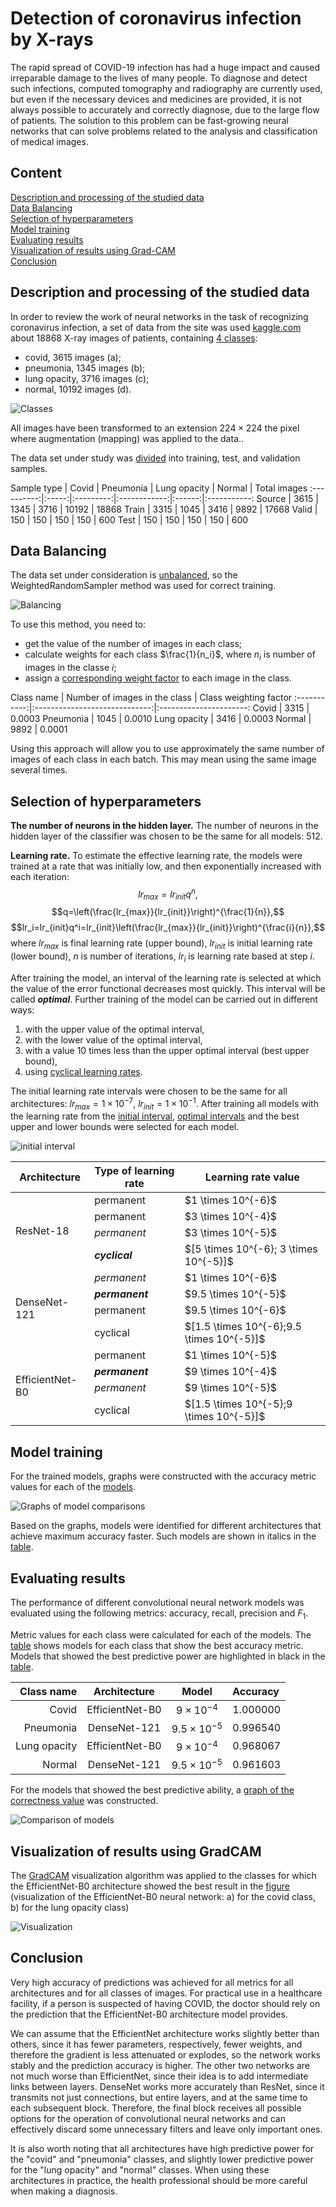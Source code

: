 # Detection of coronavirus infection by X-rays
The rapid spread of COVID-19 infection has had a huge impact and caused irreparable damage to the lives of many people. To diagnose and detect such infections, computed tomography and radiography are currently used, but even if the necessary devices and medicines are provided, it is not always possible to accurately and correctly diagnose, due to the large flow of patients. The solution to this problem can be fast-growing neural networks that can solve problems related to the analysis and classification of medical images.

## Content
[Description and processing of the studied data](#description)     
[Data Balancing](#balancing)   
[Selection of hyperparameters](#hyperparameters)  
[Model training](#training)   
[Evaluating results](#evaluation)   
[Visualization of results using Grad-CAM](#vizualization)   
[Conclusion](#сonclusion)

<a name="description"><h2>Description and processing of the studied data</h2></a>
In order to review the work of neural networks in the task of recognizing coronavirus infection, a set of data from the site was used [kaggle.com](www.kaggle.com/datasets/tawsifurrahman/covid19-radiography-database) about 18868 X-ray images of patients, containing [4 classes](#class_img):
- covid, 3615 images (a);
- pneumonia, 1345 images (b);
- lung opacity, 3716 images (c);
- normal, 10192 images (d).

<a name="class_img">![Classes](https://github.com/businsweetie/diplom/blob/main/pic/Dataset.png)</a>

All images have been transformed to an extension $224 \times 224$ the pixel where augmentation (mapping) was applied to the data..

The data set under study was [divided](#sample_table) into training, test, and validation samples.

<a name="sample_table"></a>
Sample type | Covid | Pneumonia | Lung opacity | Normal | Total images
:----------:|:-----:|:---------:|:------------:|:------:|:-----------:
Source      | 3615  | 1345      | 3716         | 10192  | 18868 
Train       | 3315  | 1045      | 3416         | 9892   | 17668
Valid       | 150   | 150       | 150          | 150    | 600
Test        | 150   | 150       | 150          | 150    | 600


<a name="balancing"><h2>Data Balancing</h2></a>
The data set under consideration is [unbalanced](#balancing_img), so the WeightedRandomSampler method was used for correct training.

<a name="balancing_img">![Balancing](https://github.com/businsweetie/diplom/blob/main/pic/DistrData.png)</a>

To use this method, you need to:
- get the value of the number of images in each class;
- calculate weights for each class $\frac{1}{n_i}$, where  $n_i$ is number of images in the classе $i$;
- assign a [corresponding weight factor](#weight_table) to each image in the class.

<a name="weight_table"></a>
Class name   | Number of images in the class | Class weighting factor
:-----------:|:-----------------------------:|:----------------------:
Covid        | $3315$                          | $0.0003$
Pneumonia    | $1045$                          | $0.0010$
Lung opacity | $3416$                          | $0.0003$
Normal       | $9892$                          | $0.0001$

Using this approach will allow you to use approximately the same number of images of each class in each batch. This may mean using the same image several times.

<a name="hyperparameters"><h2>Selection of hyperparameters</h2></a>
**The number of neurons in the hidden layer.** The number of neurons in the hidden layer of the classifier was chosen to be the same for all models: 512.

**Learning rate.** To estimate the effective learning rate, the models were trained at a rate that was initially low, and then exponentially increased with each iteration:
$$lr_{max}=lr_{init}q^n,$$
$$q=\left(\frac{lr_{max}}{lr_{init}}\right)^{\frac{1}{n}},$$
$$lr_i=lr_{init}q^i=lr_{init}\left(\frac{lr_{max}}{lr_{init}}\right)^{\frac{i}{n}},$$
where $lr_{max}$ is final learning rate (upper bound), $lr_{init}$ is initial learning rate (lower bound), $n$ is number of iterations, $lr_i$ is learning rate based at step $i$.

After training the model, an interval of the learning rate is selected at which the value of the error functional decreases most quickly. This interval will be called **_optimal_**. Further training of the model can be carried out in different ways:
1. with the upper value of the optimal interval,
2. with the lower value of the optimal interval,
3. with a value 10 times less than the upper optimal interval (best upper bound),
4. using [cyclical learning rates](https://arxiv.org/abs/1506.01186).

The initial learning rate intervals were chosen to be the same for all architectures: $lr_{max}=1 \times 10^{-7}$, $lr_{init}=1 \times 10^{-1}$. After training all models with the learning rate from the [initial interval](#initial_intervals_img), [optimal intervals](#optimal_intervals_table) and the best upper and lower bounds were selected for each model.

<a name="initial_intervals_img">![initial interval](https://github.com/businsweetie/diplom/blob/main/pic/AllScheduler.jpg)</a>

<a name="optimal_intervals_table"></a>
<table>
    <thead>
        <tr>
            <th>Architecture</th>
            <th>Type of learning rate</th>
            <th>Learning rate value</th>
        </tr>
    </thead>
    <tbody>
        <tr>
            <td rowspan=4>ResNet-18</td>
            <td>permanent</td>
            <td>$1 \times 10^{-6}$</td>
        </tr>
        <tr>
            <td>permanent</td>
            <td>$3 \times 10^{-4}$</td>
        </tr>
        <tr>
            <td><em>permanent</em></td>
            <td>$3 \times 10^{-5}$</td>
        </tr>
        <tr>
            <td><em><strong>cyclical</strong></em></td>
            <td>$[5 \times 10^{-6}; 3 \times 10^{-5}]$</td>
        </tr>
      <tr>
            <td rowspan=4>DenseNet-121</td>
            <td><em>permanent</em></td>
            <td>$1 \times 10^{-6}$</td>
        </tr>
        <tr>
            <td><em><strong>permanent</strong></em></td>
            <td>$9.5 \times 10^{-5}$</td>
        </tr>
        <tr>
            <td>permanent</td>
            <td>$9.5 \times 10^{-6}$</td>
        </tr>
        <tr>
            <td>cyclical</td>
            <td>$[1.5 \times 10^{-6};9.5 \times 10^{-5}]$</td>
        </tr>
      <tr>
            <td rowspan=4>EfficientNet-B0</td>
            <td>permanent</td>
            <td>$1 \times 10^{-5}$</td>
        </tr>
        <tr>
            <td><em><strong>permanent</strong></em></td>
            <td>$9 \times 10^{-4}$</td>
        </tr>
        <tr>
            <td><em>permanent</em></td>
            <td>$9 \times 10^{-5}$</td>
        </tr>
        <tr>
            <td>cyclical</td>
            <td>$[1.5 \times 10^{-5};9 \times 10^{-5}]$</td>
        </tr>
    </tbody>
</table>

<a name="training"><h2>Model training</h2></a>

For the trained models, graphs were constructed with the accuracy metric values for each of the [models](#models_comp_img).

<a name="models_comp_img">![Graphs of model comparisons](https://github.com/businsweetie/diplom/blob/main/pic/ModelsComp.png)</a>

Based on the graphs, models were identified for different architectures that achieve maximum accuracy faster. Such models are shown in italics in the [table](#optimal_intervals_table).

<a name="evaluation"><h2>Evaluating results</h2></a>

The performance of different convolutional neural network models was evaluated using the following metrics: accuracy, recall, precision and $F_1$.

Metric values for each class were calculated for each of the models. The [table](#best_metrics_table) shows models for each class that show the best accuracy metric. Models that showed the best predictive power are highlighted in black in the [table](#optimal_intervals_table).

<a name="best_metrics_table"></a>

Class name   | Architecture    | Model               | Accuracy
------------:|:---------------:|:-------------------:|:--------
Covid        | EfficientNet-B0 | $9\times 10^{-4}$   | $1.000000$
Pneumonia    | DenseNet-121    | $9.5\times 10^{-5}$ | $0.996540$
Lung opacity | EfficientNet-B0 | $9\times 10^{-4}$   | $0.968067$
Normal       | DenseNet-121    | $9.5\times 10^{-5}$ | $0.961603$

For the models that showed the best predictive ability, a [graph of the correctness value](#acc_comp_img) was constructed.

<a name="acc_comp_img">![Comparison of models](https://github.com/businsweetie/diplom/blob/main/pic/AccCompCovid.png)</a>

<a name="vizualization"><h2>Visualization of results using GradCAM</h2></a>

The [GradCAM](https://arxiv.org/pdf/1610.02391.pdf) visualization algorithm was applied to the classes for which the EfficientNet-B0 architecture showed the best result in the [figure](#grad_cam_img) (visualization of the EfficientNet-B0 neural network: a) for the covid class, b) for the lung opacity class)

<a name="grad_cam_img">![Visualization](https://github.com/businsweetie/diplom/blob/main/pic/GradCam.jpg)</a>

<a name="сonclusion"><h2>Conclusion</h2></a>

Very high accuracy of predictions was achieved for all metrics for all architectures and for all classes of images. For practical use in a healthcare facility, if a person is suspected of having COVID, the doctor should rely on the prediction that the EfficientNet-B0 architecture model provides.

We can assume that the EfficientNet architecture works slightly better than others, since it has fewer parameters, respectively, fewer weights, and therefore the gradient is less attenuated or explodes, so the network works stably and the prediction accuracy is higher. The other two networks are not much worse than EfficientNet, since their idea is to add intermediate links between layers. DenseNet works more accurately than ResNet, since it transmits not just connections, but entire layers, and at the same time to each subsequent block. Therefore, the final block receives all possible options for the operation of convolutional neural networks and can effectively discard some unnecessary filters and leave only important ones.

It is also worth noting that all architectures have high predictive power for the "covid" and "pneumonia" classes, and slightly lower predictive power for the "lung opacity" and "normal" classes. When using these architectures in practice, the health professional should be more careful when making a diagnosis.
